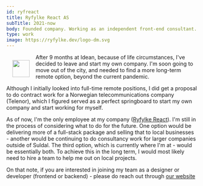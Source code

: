 ```yaml
---
id: ryfreact
title: Ryfylke React AS
subTitle: 2021-now
body: Founded company. Working as an independent front-end consultant.
type: work
image: https://ryfylke.dev/logo-dm.svg
---
```


<img src="https://ryfylke.dev/logo-dm.svg" style="width:45px;margin:1rem;aspect-ratio:1/1;float:left;" />

After 9 months at Idean, because of life
circumstances, I've decided to leave and start
my own company. I'm soon going to move out of
the city, and needed to find a more long-term
remote option, beyond the current pandemic.

Although I initially looked into full-time
remote positions, I did get a proposal to do
contract work for a Norwegian
telecommunications company (Telenor), which I
figured served as a perfect springboard to
start my own company and start working for
myself.

As of now, I'm the only employee at my company ([Ryfylke React](https://ryfylke.dev)).
I'm still in the process of considering what
to do for the future. One option would be
delivering more of a full-stack package and
selling that to local businesses - another
would be continuing to do consultancy work for
larger companies outside of Suldal. The third
option, which is currently where I'm at - would
be essentially both. To achieve this in the
long term, I would most likely need to hire a
team to help me out on local projects.

On that note, if you are interested in joining
my team as a designer or developer (frontend or
backend) - please do reach out through [our website](https://ryfylke.dev)

